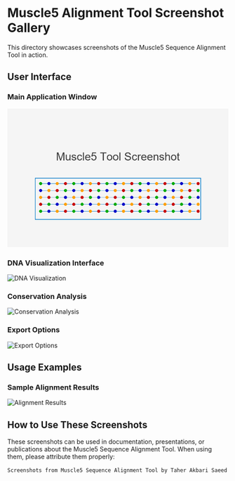# Muscle5 Alignment Tool Screenshot Gallery

This directory showcases screenshots of the Muscle5 Sequence Alignment Tool in action.

## User Interface

### Main Application Window
![Main Application](../screenshots/app_screenshot.png)

### DNA Visualization Interface
![DNA Visualization](../screenshots/dna_visualization.png)

### Conservation Analysis
![Conservation Analysis](../screenshots/conservation_analysis.png)

### Export Options
![Export Options](../screenshots/export_options.png)

## Usage Examples

### Sample Alignment Results
![Alignment Results](../screenshots/alignment_results.png)

## How to Use These Screenshots

These screenshots can be used in documentation, presentations, or publications about the Muscle5 Sequence Alignment Tool. When using them, please attribute them properly:

```
Screenshots from Muscle5 Sequence Alignment Tool by Taher Akbari Saeed
```
